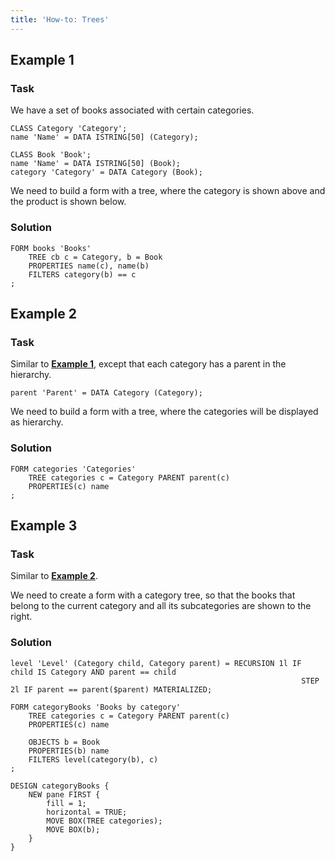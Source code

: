 ```yaml
---
title: 'How-to: Trees'
---
```


## Example 1

### Task

We have a set of books associated with certain categories.

```lsf
CLASS Category 'Category';
name 'Name' = DATA ISTRING[50] (Category);

CLASS Book 'Book';
name 'Name' = DATA ISTRING[50] (Book);
category 'Category' = DATA Category (Book);
```

We need to build a form with a tree, where the category is shown above and the product is shown below.

### Solution

```lsf
FORM books 'Books'
    TREE cb c = Category, b = Book
    PROPERTIES name(c), name(b)
    FILTERS category(b) == c
;
```

## Example 2

### Task

Similar to [**Example 1**](#example-1), except that each category has a parent in the hierarchy.

```lsf
parent 'Parent' = DATA Category (Category);
```

We need to build a form with a tree, where the categories will be displayed as hierarchy.

### Solution

```lsf
FORM categories 'Categories'
    TREE categories c = Category PARENT parent(c)
    PROPERTIES(c) name
;
```

## Example 3

### Task

Similar to [**Example 2**](#example-2).

We need to create a form with a category tree, so that the books that belong to the current category and all its subcategories are shown to the right.

### Solution

```lsf
level 'Level' (Category child, Category parent) = RECURSION 1l IF child IS Category AND parent == child
                                                                 STEP 2l IF parent == parent($parent) MATERIALIZED;

FORM categoryBooks 'Books by category'
    TREE categories c = Category PARENT parent(c)
    PROPERTIES(c) name

    OBJECTS b = Book
    PROPERTIES(b) name
    FILTERS level(category(b), c)
;

DESIGN categoryBooks {
    NEW pane FIRST {
        fill = 1;
        horizontal = TRUE;
        MOVE BOX(TREE categories);
        MOVE BOX(b);
    }
}
```
